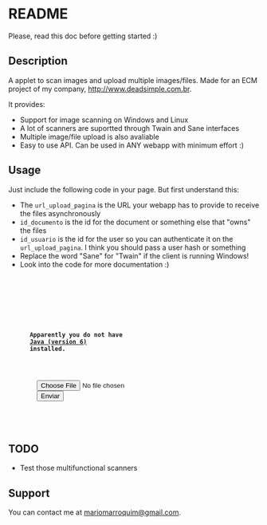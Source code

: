 README
======

Please, read this doc before getting started :)

Description
-----------

A applet to scan images and upload multiple images/files. Made for an ECM
project of my company, http://www.deadsimple.com.br.

It provides:

* Support for image scanning on Windows and Linux
* A lot of scanners are suportted through Twain and Sane interfaces
* Multiple image/file upload is also avaliable
* Easy to use API. Can be used in ANY webapp with minimum effort :)

Usage
-----

Just include the following code in your page. But first understand this:

* The `url_upload_pagina` is the URL your webapp has to provide to receive the files asynchronously
* `id_documento` is the id for the document or something else that "owns" the files
* `id_usuario` is the id for the user so you can authenticate it on the `url_upload_pagina`. I think you should pass a user hash or something
* Replace the word "Sane" for "Twain" if the client is running Windows!
* Look into the code for more documentation :)

<pre><code>
  <applet code="SaneGedScanner.class" archive="sane_applet.jar, sane.jar" codebase="/" width="659" height="35">
    <param name="url_upload_pagina" value="http://XXX.com/document/upload"/>
    <param name="id_documento" value="34351"/>
    <param name="id_usuario" value="635"/>
    <param name="alinhamento" value="centralizado"/>

    <strong>
      Apparently you do not have
      <a href="http://www.java.com/pt_BR/download/" target="_blank">Java (version 6)</a>
      installed.
    </strong>

    <form accept-charset="UTF-8" action="http://XXX.com/document/upload?id_documento=34351&amp;id_usuario=635" 
      enctype="multipart/form-data" 
      method="post">
        <input id="upload" name="upload" type="file"/>
        <input name="commit" type="submit" value="Enviar"/>
    </form>
  </applet>
</pre></code>  

TODO
----

* Test those multifunctional scanners

Support
-------

You can contact me at mariomarroquim@gmail.com.